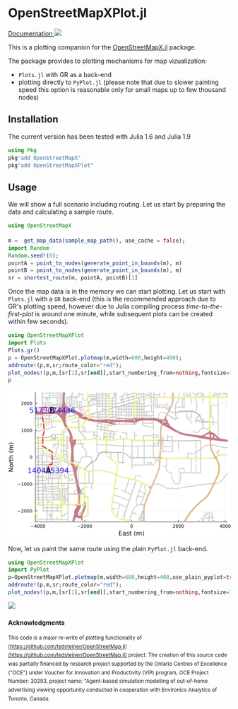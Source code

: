 # OpenStreetMapXPlot.jl


[Documentation ![](https://img.shields.io/badge/docs-latest-blue.svg)](https://pszufe.github.io/OpenStreetMapXPlot.jl/latest)

This is a plotting companion for the [OpenStreetMapX.jl](https://github.com/pszufe/OpenStreetMapX.jl) package. 

The package provides to plotting mechanisms for map vizualization:

- `Plots.jl` with GR as a back-end
- plotting directly to `PyPlot.jl` (please note that due to slower painting speed this option is reasonable only for small maps up to few thousand nodes)

## Installation

The current version has been tested with Julia 1.6 and Julia 1.9

```julia
using Pkg
pkg"add OpenStreetMapX"
pkg"add OpenStreetMapXPlot"
```

## Usage

We will show a full scenario including routing. Let us start by preparing the data and calculating a sample route. 

```julia
using OpenStreetMapX

m =  get_map_data(sample_map_path(), use_cache = false);
import Random
Random.seed!(0);
pointA = point_to_nodes(generate_point_in_bounds(m), m)
pointB = point_to_nodes(generate_point_in_bounds(m), m)
sr = shortest_route(m, pointA, pointB)[1]
```

Once the map data is in the memory we can start plotting. Let us start with `Plots.jl` with a `GR` back-end (this is the recommended approach due to GR's plotting speed, however due to Julia compiling process *time-to-the-first-plot* is around one minute, while subsequent plots can be created within few seconds). 

```julia
using OpenStreetMapXPlot
import Plots
Plots.gr()
p = OpenStreetMapXPlot.plotmap(m,width=600,height=400);
addroute!(p,m,sr;route_color="red");
plot_nodes!(p,m,[sr[1],sr[end]],start_numbering_from=nothing,fontsize=13,color="pink");
p
```



![](plot_image.png)

Now, let us paint the same route using the plain `PyPlot.jl` back-end. 

```julia
using OpenStreetMapXPlot
import PyPlot
p=OpenStreetMapXPlot.plotmap(m,width=600,height=400,use_plain_pyplot=true);
addroute!(p,m,sr;route_color="red");
plot_nodes!(p,m,[sr[1],sr[end]],start_numbering_from=nothing,fontsize=13,color="pink");
```

![](plot_image_pyplot.png)



#### Acknowledgments
<sup>This code is a major re-write of plotting functionality of [https://github.com/tedsteiner/OpenStreetMap.jl](https://github.com/tedsteiner/OpenStreetMap.jl) project.
The creation of this source code was partially financed by research project supported by the Ontario Centres of Excellence ("OCE") under Voucher for Innovation and Productivity (VIP) program, OCE Project Number: 30293, project name: "Agent-based simulation modelling of out-of-home advertising viewing opportunity conducted in cooperation with Environics Analytics of Toronto, Canada. </sup>
